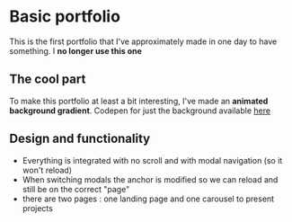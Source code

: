 # Basic portfolio
This is the first portfolio that I've approximately made in one day to have something. I **no longer use this one**
## The cool part
To make this portfolio at least a bit interesting, I've made an **animated background gradient**.
Codepen for just the background available [here](https://codepen.io/maximel-mrl/pen/GRYXNBr)
## Design and functionality
- Everything is integrated with no scroll and with modal navigation (so it won't reload)
- When switching modals the anchor is modified so we can reload and still be on the correct "page"
- there are two pages : one landing page and one carousel to present projects
